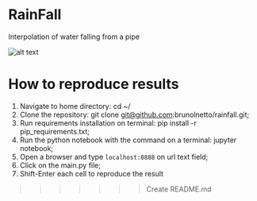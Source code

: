 # RainFall

Interpolation of water falling from a pipe 

![alt text](https://imgur.com/a/9wmVw99)

# How to reproduce results

1) Navigate to home directory: cd ~/
2) Clone the repository: git clone git@github.com:brunolnetto/rainfall.git;
3) Run requirements installation on terminal: pip install -r pip_requirements.txt;
4) Run the python notebook with the command on a terminal: jupyter notebook;
5) Open a browser and type ```localhost:8888``` on url text field;
6) Click on the main.py file;
7) Shift-Enter each cell to reproduce the result
>>>>>>> Create README.md
